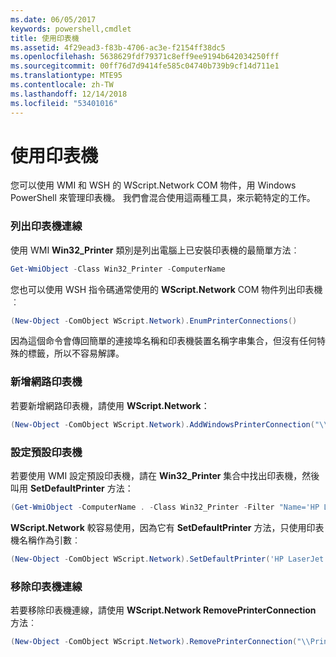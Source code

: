 ```yaml
---
ms.date: 06/05/2017
keywords: powershell,cmdlet
title: 使用印表機
ms.assetid: 4f29ead3-f83b-4706-ac3e-f2154ff38dc5
ms.openlocfilehash: 5638629fdf79371c8eff9ee9194b642034250fff
ms.sourcegitcommit: 00ff76d7d9414fe585c04740b739b9cf14d711e1
ms.translationtype: MTE95
ms.contentlocale: zh-TW
ms.lasthandoff: 12/14/2018
ms.locfileid: "53401016"
---
```

# <a name="working-with-printers"></a>使用印表機

您可以使用 WMI 和 WSH 的 WScript.Network COM 物件，用 Windows PowerShell 來管理印表機。 我們會混合使用這兩種工具，來示範特定的工作。

### <a name="listing-printer-connections"></a>列出印表機連線

使用 WMI **Win32_Printer** 類別是列出電腦上已安裝印表機的最簡單方法︰

```powershell
Get-WmiObject -Class Win32_Printer -ComputerName
```

您也可以使用 WSH 指令碼通常使用的 **WScript.Network** COM 物件列出印表機︰

```powershell
(New-Object -ComObject WScript.Network).EnumPrinterConnections()
```

因為這個命令會傳回簡單的連接埠名稱和印表機裝置名稱字串集合，但沒有任何特殊的標籤，所以不容易解譯。

### <a name="adding-a-network-printer"></a>新增網路印表機

若要新增網路印表機，請使用 **WScript.Network**：

```powershell
(New-Object -ComObject WScript.Network).AddWindowsPrinterConnection("\\Printserver01\Xerox5")
```

### <a name="setting-a-default-printer"></a>設定預設印表機

若要使用 WMI 設定預設印表機，請在 **Win32_Printer** 集合中找出印表機，然後叫用 **SetDefaultPrinter** 方法：

```powershell
(Get-WmiObject -ComputerName . -Class Win32_Printer -Filter "Name='HP LaserJet 5Si'").SetDefaultPrinter()
```

**WScript.Network** 較容易使用，因為它有 **SetDefaultPrinter** 方法，只使用印表機名稱作為引數︰

```powershell
(New-Object -ComObject WScript.Network).SetDefaultPrinter('HP LaserJet 5Si')
```

### <a name="removing-a-printer-connection"></a>移除印表機連線

若要移除印表機連線，請使用 **WScript.Network RemovePrinterConnection** 方法︰

```powershell
(New-Object -ComObject WScript.Network).RemovePrinterConnection("\\Printserver01\Xerox5")
```